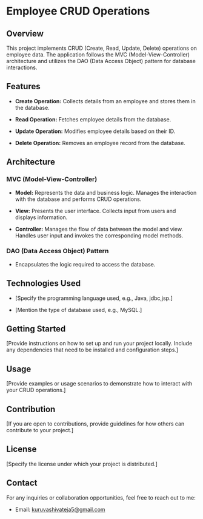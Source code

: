 # Employee CRUD Operations

## Overview

This project implements CRUD (Create, Read, Update, Delete) operations on employee data. The application follows the MVC (Model-View-Controller) architecture and utilizes the DAO (Data Access Object) pattern for database interactions.

## Features

- **Create Operation:** Collects details from an employee and stores them in the database.

- **Read Operation:** Fetches employee details from the database.

- **Update Operation:** Modifies employee details based on their ID.

- **Delete Operation:** Removes an employee record from the database.

## Architecture

### MVC (Model-View-Controller)

- **Model:** Represents the data and business logic. Manages the interaction with the database and performs CRUD operations.

- **View:** Presents the user interface. Collects input from users and displays information.

- **Controller:** Manages the flow of data between the model and view. Handles user input and invokes the corresponding model methods.

### DAO (Data Access Object) Pattern

- Encapsulates the logic required to access the database.
  
## Technologies Used

- [Specify the programming language used, e.g., Java, jdbc,jsp.]

- [Mention the type of database used, e.g., MySQL.]

## Getting Started

[Provide instructions on how to set up and run your project locally. Include any dependencies that need to be installed and configuration steps.]

## Usage

[Provide examples or usage scenarios to demonstrate how to interact with your CRUD operations.]

## Contribution

[If you are open to contributions, provide guidelines for how others can contribute to your project.]

## License

[Specify the license under which your project is distributed.]

## Contact

For any inquiries or collaboration opportunities, feel free to reach out to me:

- Email: kuruvashivateja5@gmail.com

